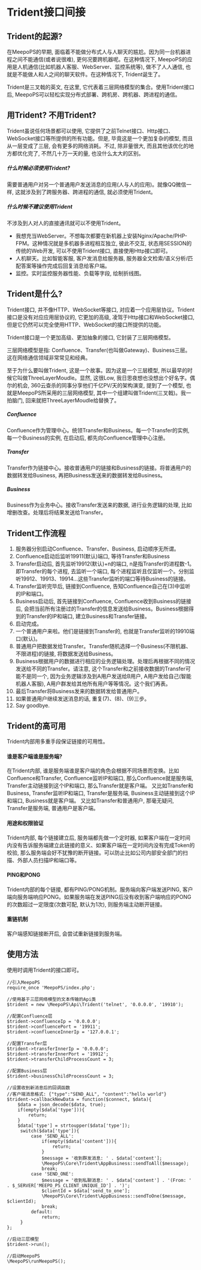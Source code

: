 # Trident接口间接

## Trident的起源?

在MeepoPS的早期, 面临着不能做分布式人与人聊天的尴尬。因为同一台机器进程之间不能通信(或者说很难), 更何况要跨机器呢。在这种情况下, MeepoPS的应用是人机通信(比如机器人客服、WebServer、监控系统等), 做不了人人通信, 也就是不能做人和人之间的聊天软件。在这种情况下, Trident诞生了。

Trident是三叉戟的英文, 在这里, 它代表着三层网络模型的集合。使用Trident接口后, MeepoPS可以轻松实现分布式部署、跨机房、跨机器、跨进程的通信。

## 用Trident? 不用Trident?
Trident虽说任何场景都可以使用, 它提供了之前Telnet接口、Http接口、WebSocket接口等所提供的所有功能。但是, 毕竟这是一个更加复杂的模型, 而且从一层变成了三层, 会有更多的网络消耗。不过, 除非量很大, 而且其他该优化的地方都优化完了, 不然几十万一天的量, 也没什么太大的区别。

##### 什么时候必须使用Trident?
需要普通用户对另一个普通用户发送消息的应用(人与人的应用)。就像QQ微信一样, 这就涉及到了跨服务器、跨进程的通信, 就必须使用Trident。

##### 什么时候不建议使用Trident
不涉及到人对人的直接通讯就可以不使用Trident。
- 我想充当WebServer。不想每次都要在新机器上安装Nginx/Apache/PHP-FPM。这种情况就是多机器多进程相互独立, 彼此不交互, 状态用SESSION的传统的Web开发, 可以不使用Trident接口, 直接使用Http接口即可。
- 人机聊天。比如智能客服, 客户发消息给服务器, 服务器全文检索/语义分析/匹配答案等操作完成后回复消息给客户端。
- 监控。实时监控服务器性能、负载等字段, 绘制折线图。

## Trident是什么?

Trident接口, 并不像HTTP、WebSocket等接口, 对应着一个应用层协议。Trident接口是没有对应应用层协议的, 它更加的高级, 凌驾于Http接口和WebSocket接口, 但是它仍然可以完全使用HTTP、WebSocket的接口所提供的功能。

Trident接口是一个更加高级、更加抽象的接口, 它封装了三层网络模型。

三层网络模型是指: Confluence、Transfer(也叫做Gateway)、Business三层。 这在网络通信领域非常常见和经典。

至于为什么要叫做Trident, 这是一个故事。因为这是一个三层模型, 所以最早的时候它叫做ThreeLayerMoudle。显然, 这很Low, 我日思夜想也没想出个好名字。偶尔的机会, 360云查杀的同事分享他们千亿PV/天的架构演变, 提到了一个模型, 也就是MeepoPS所采用的三层网络模型, 其中一个组建叫做Trident(三叉戟)。我一拍脑门, 回来就把ThreeLayerMoudle给替换了。

##### Confluence
Confluence作为管理中心。统领Transfer和Business。每一个Transfer的实例, 每一个Business的实例, 在启动后, 都先向Confluence管理中心注册。

##### Transfer
Transfer作为链接中心。接收普通用户的链接和Business的链接。将普通用户的数据转发给Business, 再把Business发送来的数据转发给Business。

##### Business
Business作为业务中心。接收Transfer发送来的数据, 进行业务逻辑的处理, 比如增删改查。处理后将结果发送给Transfer。

## Trident工作流程

1. 服务器分别启动Confluence、Transfer、Business, 启动顺序无所谓。
2. Confluence启动后监听19911(默认)端口, 等待Transfer和Business
3. Transfer启动后, 首先监听19912(默认)+n的端口, n是指Transfer的进程数-1。即Transfer的每个进程, 去监听一个端口, 每个进程监听且仅监听一个。分别监听19912、19913、19914...这些Transfer监听的端口等待Business的链接。
4. Transfer监听完毕后, 链接到Confluence, 告知Confluence自己在(3)中监听的IP和端口。
5. Business启动后, 首先链接到Confluence, Confluence收到Business的链接后, 会把当前所有注册过的Transfer的信息发送给Business。Business根据得到的Transfer的IP和端口, 建立Business和Transfer链接。
6. 启动完成。
7. 一个普通用户来啦。他们是链接到Transfer的, 也就是Transfer监听的19910端口(默认)。
8. 普通用户把数据发给Transfer。Transfer随机选择一个Business(不限机器、不限进程)的链接, 将数据发送给Business。
9. Business根据用户的数据进行相应的业务逻辑处理。处理后再根据不同的情况发送给不同的Transfer。请注意, 这个Transfer和之前接收数据的Transfer可能不是同一个, 因为业务逻辑涉及到A用户发送给B用户, A用户发给自己(智能机器人客服), A用户群发给其他所有用户等等情况。这个我们再表。
10. 最后Transfer将Business发来的数据转发给普通用户。
11. 如果普通用户继续发送消息的话, 重复(7)、(8)、(9)三步。
12. Say goodbye.

## Trident的高可用
Trident内部用多重手段保证链接的可用性。

#### 谁是客户端谁是服务端?

在Trident内部, 谁是服务端谁是客户端的角色会根据不同场景而变换。比如Confluence和Transfer, Confluence监听IP和端口, 那么Confluence就是服务端, Transfer主动链接到这个IP和端口, 那么Transfer就是客户端。
又比如Transfer和Business, Transfer监听IP和端口, Transfer是服务端, Business主动链接到这个IP和端口, Business就是客户端。
又比如Transfer和普通用户, 那毫无疑问, Transfer是服务端, 普通用户是客户端。

#### 用途和权限验证 
Trident内部, 每个链接建立后, 服务端都先做一个定时器, 如果客户端在一定时间内没有告诉服务端建立此链接的意义、如果客户端在一定时间内没有完成Token的校验, 那么服务端会好不犹豫的断开链接。可以防止比如公司内部安全部门的扫描、外部人员扫描IP和端口等。

#### PING和PONG
Trident内部的每个链接, 都有PING/PONG机制。服务端向客户端发送PING, 客户端向服务端响应PONG。如果服务端在发送PING后没有收到客户端响应的PONG的次数超过一定限度(次数可配, 默认为1次), 则服务端主动断开链接。

#### 重链机制
客户端感知链接断开后, 会尝试重新链接到服务端。

## 使用方法
使用时调用Trident的接口即可。
```
//引入MeepoPS
require_once 'MeepoPS/index.php';

//使用基于三层网络模型的文本传输的Api类
$trident = new \MeepoPS\Api\Trident('telnet', '0.0.0.0', '19910');

//配置Confluence层
$trident->confluenceIp = '0.0.0.0';
$trident->confluencePort = '19911';
$trident->confluenceInnerIp = '127.0.0.1';

//配置Transfer层
$trident->transferInnerIp = '0.0.0.0';
$trident->transferInnerPort = '19912';
$trident->transferChildProcessCount = 3;

//配置Business层
$trident->businessChildProcessCount = 3;

//设置收到新消息后的回调函数
//客户端消息格式: {"type":"SEND_ALL", "content":"hello world"}
$trident->callbackNewData = function($connect, $data){
    $data = json_decode($data, true);
    if(empty($data['type'])){
        return;
    }
    $data['type'] = strtoupper($data['type']);
     switch($data['type']){
         case 'SEND_ALL':
             if(empty($data['content'])){
                 return;
             }
             $message = '收到群发消息: ' . $data['content'];
             \MeepoPS\Core\Trident\AppBusiness::sendToAll($message);
             break;
         case 'SEND_ONE':
             $message = '收到私聊消息: ' . $data['content'] . '(From: ' . $_SERVER['MEEPO_PS_CLIENT_UNIQUE_ID'] . ')';
             $clientId = $data['send_to_one'];
             \MeepoPS\Core\Trident\AppBusiness::sendToOne($message, $clientId);
             break;
         default:
             return;
     }
};

//启动三层模型
$trident->run();

//启动MeepoPS
\MeepoPS\runMeepoPS();
```